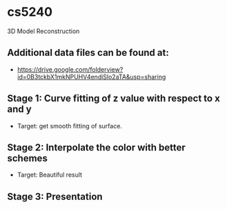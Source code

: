 # cs5240
3D Model Reconstruction

## Additional data files can be found at:
* https://drive.google.com/folderview?id=0B3tckbX1mkNPUHV4endiSlo2aTA&usp=sharing

## Stage 1: Curve fitting of z value with respect to x and y
* Target: get smooth fitting of surface. 



## Stage 2: Interpolate the color with better schemes
* Target: Beautiful result



## Stage 3: Presentation 
